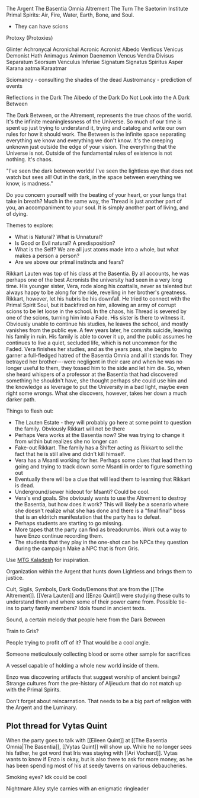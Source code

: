 The Argent
The Basentia Omnia
Altrement
The Turn
The Saetorim Institute
Primal Spirits: Air, Fire, Water, Earth, Bone, and Soul.
  - They can have scions

Protoxy (Protoxies)

Glinter
Achronycal
Acronichal
Acronic
Acronist
Albedo
Venficus
Venicus
Demonist
Hath
Animagus
Animon
Daenemon
Vencus
Vendra
Divisus
Separatum
Seorsum
Venculus
Inferiae
Signatum
Signatus
Spiritus Asper
Karana aatma
Karaatmar

Sciomancy - consulting the shades of the dead
Austromancy - prediction of events

Reflections in the Dark
The Albedo of the Dark
Do Not Look into the
A Dark Between
  
The Dark Between, or the Altrement, represents the true chaos of the world. It's the infinite meaninglessness of the Universe. So much of our time is spent up just trying to understand it, trying and catalog and write our own rules for how it should work. The Between is the infinite space separating everything we know and everything we don't know. It's the creeping unknown just outside the edge of your vision. The everything that the Universe is not. Outside of the fundamental rules of existence is not nothing. It's chaos.

"I've seen the dark between worlds! I've seen the lightless eye that does not watch but sees all! Out in the dark, in the space between everything we know, is madness."

Do you concern yourself with the beating of your heart, or your lungs that take in breath? Much in the same way, the Thread is just another part of you, an accompaniment to your soul. It is simply another part of living, and of dying.

Themes to explore:
- What is Natural? What is Unnatural?
- Is Good or Evil natural? A predisposition?
- What is the Self? We are all just atoms made into a whole, but what makes a person a person?
- Are we above our primal instincts and fears?

Rikkart Lauten was top of his class at the Basentia. By all accounts, he was perhaps one of the best Acronists the university had seen in a very long time. His younger sister, Vera, rode along his coattails, never as talented but always happy to be along for the ride, revelling in her brother's greatness. Rikkart, however, let his hubris be his downfall. He tried to connect with the Primal Spirit Soul, but it backfired on him, allowing an army of corrupt scions to be let loose in the school. In the chaos, his Thread is severed by one of the scions, turning him into a Fade. His sister is there to witness it. Obviously unable to continue his studies, he leaves the school, and mostly vanishes from the public eye. A few years later, he commits suicide, leaving his family in ruin. His family is able to cover it up, and the public assumes he continues to live a quiet, secluded life, which is not uncommon for the Faded. Vera finishes her studies, and as the years pass, she begins to garner a full-fledged hatred of the Basentia Omnia and all it stands for. They betrayed her brother---were negligent in their care and when he was no longer useful to them, they tossed him to the side and let him die. So, when she heard whispers of a professor at the Basentia that had discovered something he shouldn't have, she thought perhaps she could use him and the knowledge as leverage to put the University in a bad light, maybe even right some wrongs. What she discovers, however, takes her down a much darker path.

Things to flesh out:
- The Lauten Estate - they will probably go here at some point to question the family. Obviously Rikkart will not be there
- Perhaps Vera works at the Basentia now? She was trying to change it from within but realizes she no longer can
- Fake-out Rikkart. The family has a Shifter acting as Rikkart to sell the fact that he is still alive and didn't kill himself.
- Vera has a Msanti working for her. Perhaps some clues that lead them to going and trying to track down some Msanti in order to figure something out
- Eventually there will be a clue that will lead them to learning that Rikkart is dead.
- Underground/sewer hideout for Msanti? Could be cool.
- Vera's end goals. She obviously wants to use the Altrement to destroy the Basentia, but how does it work? This will likely be a scenario where she doesn't realize what she has done and there is a "final final" boss that is an eldritch manifestation that the party has to defeat.
- Perhaps students are starting to go missing.
- More tapes that the party can find as breadcrumbs. Work out a way to have Enzo continue recording them.
- The students that they play in the one-shot can be NPCs they question during the campaign
Make a NPC that is from Gris.

Use [MTG Kaladesh](https://www.drivethrurpg.com/product/228653/Plane-Shift-Kaladesh?src=also_purchased) for inspiration.

Organization within the Argent that hunts down Lightless and brings them to justice.

Cult, Sigils, Symbols, Dark Gods/Demons that are from the [[The Altrement]]. [[Vera Lauten]] and [[Enzo Quint]] were studying these cults to understand them and where some of their power came from. Possible tie-ins to party family members? Idols found in ancient texts. 

Sound, a certain melody that people here from the Dark Between

Train to Gris?

People trying to profit off of it? That would be a cool angle.

Someone meticulously collecting blood or some other sample for sacrifices

A vessel capable of holding a whole new world inside of them. 

Enzo was discovering artifacts that suggest worship of ancient beings? Strange cultures from the pre-history of Aljieudum that do not match up with the Primal Spirits. 

Don't forget about reincarnation. That needs to be a big part of religion with the Argent and the Luminary. 

## Plot thread for Vytas Quint
When the party goes to talk with [[Eileen Quint]] at [[The Basentia Omnia|The Basentia]], [[Vytas Quint]] will show up. While he no longer sees his father, he got word that Iris was staying with [[Ari Vochard]]. Vytas wants to know if Enzo is okay, but is also there to ask for more money, as he has been spending most of his at seedy taverns on various debaucheries.


Smoking eyes? Idk could be cool

Nightmare Alley style carnies with an enigmatic ringleader